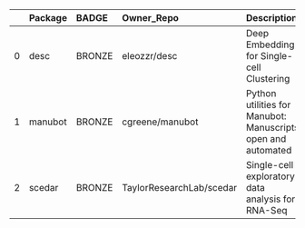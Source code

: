 |    | Package   | BADGE   | Owner_Repo               | Description                                                   | Workflow_Run_Date    | date_created         | last_commit          |   forks |   watchers |   stars | homepage_url                    | has_wiki   |   open_issues | has_downloads   |    Run_ID |   Pylint_score |   Pytest_score | Pip   | Pip_url                           | License   | Build   | Linux   | Mac   | Windows   | Linux_versions   | Mac_versions   | Windows_versions   | contributor_names                                    | contributor_url                                                                                                                                                        |   num_contributors | Github_event_name   |
|---:|:----------|:--------|:-------------------------|:--------------------------------------------------------------|:---------------------|:---------------------|:---------------------|--------:|-----------:|--------:|:--------------------------------|:-----------|--------------:|:----------------|----------:|---------------:|---------------:|:------|:----------------------------------|:----------|:--------|:--------|:------|:----------|:-----------------|:---------------|:-------------------|:-----------------------------------------------------|:-----------------------------------------------------------------------------------------------------------------------------------------------------------------------|-------------------:|:--------------------|
|  0 | desc      | BRONZE  | eleozzr/desc             | Deep Embedding for Single-cell Clustering                     | 2020-07-21T14:05:27Z | 2019-01-23T05:31:30Z | 2020-05-11T15:17:55Z |      10 |          3 |      37 | https://eleozzr.github.io/desc/ | True       |            16 | True            | 177162407 |         -10    |              0 | True  | https://pypi.org/project/desc/    | True      | True    | 3.6,3.7 |       |           | ubuntu-latest    |                |                    | eleozzr Yafei611                                     | https://github.com/eleozzr https://github.com/Yafei611                                                                                                                 |                  2 | repository_dispatch |
|  1 | manubot   | BRONZE  | cgreene/manubot          | Python utilities for Manubot: Manuscripts, open and automated | 2020-07-17T13:24:47Z | 2020-03-02T14:33:49Z | 2020-03-05T19:31:18Z |       0 |          0 |       0 | https://manubot.org             | True       |             0 | True            | 172726483 |           7.8  |              0 | True  | https://pypi.org/project/manubot/ | True      | True    | 3.6,3.7 |       |           | ubuntu-latest    |                |                    | dhimmel epogrebnyak cgreene agitter nichtich olgabot | https://github.com/dhimmel https://github.com/epogrebnyak https://github.com/cgreene https://github.com/agitter https://github.com/nichtich https://github.com/olgabot |                  6 | repository_dispatch |
|  2 | scedar    | BRONZE  | TaylorResearchLab/scedar | Single-cell exploratory data analysis for RNA-Seq             | 2020-07-17T13:37:06Z | 2018-03-17T05:22:56Z | 2020-03-16T17:41:47Z |       7 |          5 |      23 |                                 | True       |             0 | True            | 172736548 |           6.81 |              0 | True  | https://pypi.org/project/scedar/  | True      | True    | 3.6,3.7 |       |           | ubuntu-latest    |                |                    | logstar benstear                                     | https://github.com/logstar https://github.com/benstear                                                                                                                 |                  2 | repository_dispatch |